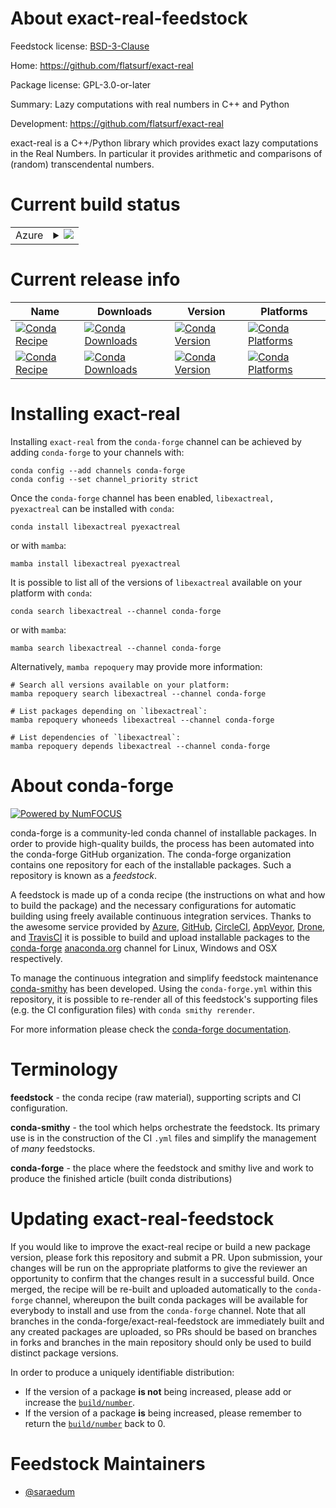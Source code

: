 About exact-real-feedstock
==========================

Feedstock license: [BSD-3-Clause](https://github.com/conda-forge/exact-real-feedstock/blob/main/LICENSE.txt)

Home: https://github.com/flatsurf/exact-real

Package license: GPL-3.0-or-later

Summary: Lazy computations with real numbers in C++ and Python

Development: https://github.com/flatsurf/exact-real

exact-real is a C++/Python library which provides exact lazy computations
in the Real Numbers. In particular it provides arithmetic and comparisons
of (random) transcendental numbers.


Current build status
====================


<table>
    
  <tr>
    <td>Azure</td>
    <td>
      <details>
        <summary>
          <a href="https://dev.azure.com/conda-forge/feedstock-builds/_build/latest?definitionId=13676&branchName=main">
            <img src="https://dev.azure.com/conda-forge/feedstock-builds/_apis/build/status/exact-real-feedstock?branchName=main">
          </a>
        </summary>
        <table>
          <thead><tr><th>Variant</th><th>Status</th></tr></thead>
          <tbody><tr>
              <td>linux_64</td>
              <td>
                <a href="https://dev.azure.com/conda-forge/feedstock-builds/_build/latest?definitionId=13676&branchName=main">
                  <img src="https://dev.azure.com/conda-forge/feedstock-builds/_apis/build/status/exact-real-feedstock?branchName=main&jobName=linux&configuration=linux%20linux_64_" alt="variant">
                </a>
              </td>
            </tr><tr>
              <td>osx_64</td>
              <td>
                <a href="https://dev.azure.com/conda-forge/feedstock-builds/_build/latest?definitionId=13676&branchName=main">
                  <img src="https://dev.azure.com/conda-forge/feedstock-builds/_apis/build/status/exact-real-feedstock?branchName=main&jobName=osx&configuration=osx%20osx_64_" alt="variant">
                </a>
              </td>
            </tr>
          </tbody>
        </table>
      </details>
    </td>
  </tr>
</table>

Current release info
====================

| Name | Downloads | Version | Platforms |
| --- | --- | --- | --- |
| [![Conda Recipe](https://img.shields.io/badge/recipe-libexactreal-green.svg)](https://anaconda.org/conda-forge/libexactreal) | [![Conda Downloads](https://img.shields.io/conda/dn/conda-forge/libexactreal.svg)](https://anaconda.org/conda-forge/libexactreal) | [![Conda Version](https://img.shields.io/conda/vn/conda-forge/libexactreal.svg)](https://anaconda.org/conda-forge/libexactreal) | [![Conda Platforms](https://img.shields.io/conda/pn/conda-forge/libexactreal.svg)](https://anaconda.org/conda-forge/libexactreal) |
| [![Conda Recipe](https://img.shields.io/badge/recipe-pyexactreal-green.svg)](https://anaconda.org/conda-forge/pyexactreal) | [![Conda Downloads](https://img.shields.io/conda/dn/conda-forge/pyexactreal.svg)](https://anaconda.org/conda-forge/pyexactreal) | [![Conda Version](https://img.shields.io/conda/vn/conda-forge/pyexactreal.svg)](https://anaconda.org/conda-forge/pyexactreal) | [![Conda Platforms](https://img.shields.io/conda/pn/conda-forge/pyexactreal.svg)](https://anaconda.org/conda-forge/pyexactreal) |

Installing exact-real
=====================

Installing `exact-real` from the `conda-forge` channel can be achieved by adding `conda-forge` to your channels with:

```
conda config --add channels conda-forge
conda config --set channel_priority strict
```

Once the `conda-forge` channel has been enabled, `libexactreal, pyexactreal` can be installed with `conda`:

```
conda install libexactreal pyexactreal
```

or with `mamba`:

```
mamba install libexactreal pyexactreal
```

It is possible to list all of the versions of `libexactreal` available on your platform with `conda`:

```
conda search libexactreal --channel conda-forge
```

or with `mamba`:

```
mamba search libexactreal --channel conda-forge
```

Alternatively, `mamba repoquery` may provide more information:

```
# Search all versions available on your platform:
mamba repoquery search libexactreal --channel conda-forge

# List packages depending on `libexactreal`:
mamba repoquery whoneeds libexactreal --channel conda-forge

# List dependencies of `libexactreal`:
mamba repoquery depends libexactreal --channel conda-forge
```


About conda-forge
=================

[![Powered by
NumFOCUS](https://img.shields.io/badge/powered%20by-NumFOCUS-orange.svg?style=flat&colorA=E1523D&colorB=007D8A)](https://numfocus.org)

conda-forge is a community-led conda channel of installable packages.
In order to provide high-quality builds, the process has been automated into the
conda-forge GitHub organization. The conda-forge organization contains one repository
for each of the installable packages. Such a repository is known as a *feedstock*.

A feedstock is made up of a conda recipe (the instructions on what and how to build
the package) and the necessary configurations for automatic building using freely
available continuous integration services. Thanks to the awesome service provided by
[Azure](https://azure.microsoft.com/en-us/services/devops/), [GitHub](https://github.com/),
[CircleCI](https://circleci.com/), [AppVeyor](https://www.appveyor.com/),
[Drone](https://cloud.drone.io/welcome), and [TravisCI](https://travis-ci.com/)
it is possible to build and upload installable packages to the
[conda-forge](https://anaconda.org/conda-forge) [anaconda.org](https://anaconda.org/)
channel for Linux, Windows and OSX respectively.

To manage the continuous integration and simplify feedstock maintenance
[conda-smithy](https://github.com/conda-forge/conda-smithy) has been developed.
Using the ``conda-forge.yml`` within this repository, it is possible to re-render all of
this feedstock's supporting files (e.g. the CI configuration files) with ``conda smithy rerender``.

For more information please check the [conda-forge documentation](https://conda-forge.org/docs/).

Terminology
===========

**feedstock** - the conda recipe (raw material), supporting scripts and CI configuration.

**conda-smithy** - the tool which helps orchestrate the feedstock.
                   Its primary use is in the construction of the CI ``.yml`` files
                   and simplify the management of *many* feedstocks.

**conda-forge** - the place where the feedstock and smithy live and work to
                  produce the finished article (built conda distributions)


Updating exact-real-feedstock
=============================

If you would like to improve the exact-real recipe or build a new
package version, please fork this repository and submit a PR. Upon submission,
your changes will be run on the appropriate platforms to give the reviewer an
opportunity to confirm that the changes result in a successful build. Once
merged, the recipe will be re-built and uploaded automatically to the
`conda-forge` channel, whereupon the built conda packages will be available for
everybody to install and use from the `conda-forge` channel.
Note that all branches in the conda-forge/exact-real-feedstock are
immediately built and any created packages are uploaded, so PRs should be based
on branches in forks and branches in the main repository should only be used to
build distinct package versions.

In order to produce a uniquely identifiable distribution:
 * If the version of a package **is not** being increased, please add or increase
   the [``build/number``](https://docs.conda.io/projects/conda-build/en/latest/resources/define-metadata.html#build-number-and-string).
 * If the version of a package **is** being increased, please remember to return
   the [``build/number``](https://docs.conda.io/projects/conda-build/en/latest/resources/define-metadata.html#build-number-and-string)
   back to 0.

Feedstock Maintainers
=====================

* [@saraedum](https://github.com/saraedum/)

